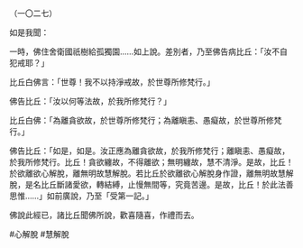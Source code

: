 （一〇二七）

如是我聞：

一時，佛住舍衛國祇樹給孤獨園……如上說。差別者，乃至佛告病比丘：「汝不自犯戒耶？」

比丘白佛言：「世尊！我不以持淨戒故，於世尊所修梵行。」

佛告比丘：「汝以何等法故，於我所修梵行？」

比丘白佛：「為離貪欲故，於世尊所修梵行；為離瞋恚、愚癡故，於世尊所修梵行。」

佛告比丘：「如是，如是。汝正應為離貪欲故，於我所修梵行；離瞋恚、愚癡故，於我所修梵行。比丘！貪欲纏故，不得離欲；無明纏故，慧不清淨。是故，比丘！於欲離欲心解脫，離無明故慧解脫。若比丘於欲離欲心解脫身作證，離無明故慧解脫，是名比丘斷諸愛欲，轉結縛，止慢無間等，究竟苦邊。是故，比丘！於此法善思惟……」如前廣說，乃至「受第一記。」

佛說此經已，諸比丘聞佛所說，歡喜隨喜，作禮而去。



#心解脫
#慧解脫
